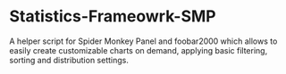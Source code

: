 # Statistics-Frameowrk-SMP
A helper script for Spider Monkey Panel and foobar2000 which allows to easily create customizable charts on demand, applying basic filtering, sorting and distribution settings.
